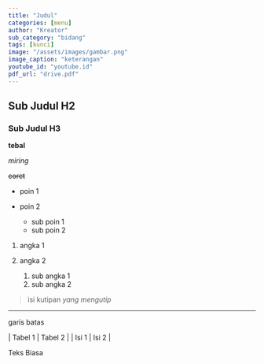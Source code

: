 ```yaml
---
title: "Judul"
categories: [menu]
author: "Kreator"
sub_category: "bidang"
tags: [kunci]
image: "/assets/images/gambar.png"
image_caption: "keterangan"
youtube_id: "youtube.id"
pdf_url: "drive.pdf"
---
```


## Sub Judul H2

### Sub Judul H3

**tebal**

*miring*

~~coret~~

* poin 1
* poin 2
  
  * sub poin 1
  * sub poin 2
    
1. angka 1
2. angka 2
   
   1. sub angka 1
   2. sub angka 2
      
> isi kutipan
> <cite> yang mengutip </cite>

---
garis batas

|	Tabel 1	|	Tabel 2	|
|	Isi 1 	|	Isi 2	|

Teks Biasa
